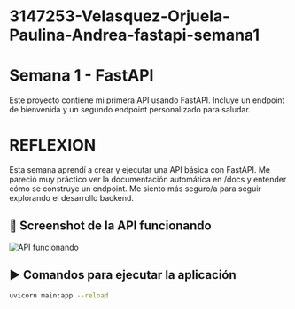 # 3147253-Velasquez-Orjuela-Paulina-Andrea-fastapi-semana1



# Semana 1 - FastAPI

Este proyecto contiene mi primera API usando FastAPI. Incluye un endpoint de bienvenida y un segundo endpoint personalizado para saludar.

# REFLEXION
Esta semana aprendí a crear y ejecutar una API básica con FastAPI. Me pareció muy práctico ver la documentación automática en /docs y entender cómo se construye un endpoint. Me siento más seguro/a para seguir explorando el desarrollo backend.

## 📸 Screenshot de la API funcionando

![API funcionando](<img width="1815" height="676" alt="screenshoot" src="https://github.com/user-attachments/assets/bb49082d-b4d4-4910-b538-8bbe5a406484" />
)

## ▶️ Comandos para ejecutar la aplicación

```bash
uvicorn main:app --reload


